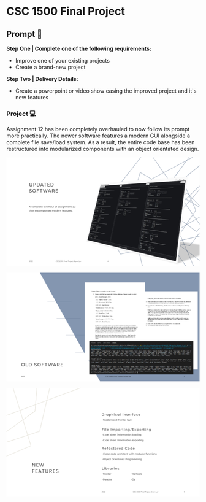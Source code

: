 # CSC 1500 Final Project
  
## Prompt 📝
**Step One | Complete one of the following requirements:**
-	Improve one of your existing projects
-	Create a brand-new project  
  
**Step Two | Delivery Details:**
-	Create a powerpoint or video show casing the improved project and it's new features
  
### Project 💻
Assignment 12 has been completely overhauled to now follow its prompt more practically. The newer software features a modern GUI alongside a complete file save/load system. As a result, the entire code base has been restructured into modularized components with an object orientated design.
  
![Updated Software Image](https://github.com/Bryan-Lor/CSC-1500-Section-902/blob/main/Final%20Project/readme%20img/fpimage1.png?raw=true)  
  
![Old Version](https://github.com/Bryan-Lor/CSC-1500-Section-902/blob/main/Final%20Project/readme%20img/fpimage2.png?raw=true)  
  
![New Features](https://github.com/Bryan-Lor/CSC-1500-Section-902/blob/main/Final%20Project/readme%20img/fpimage3.png?raw=true)  
  

